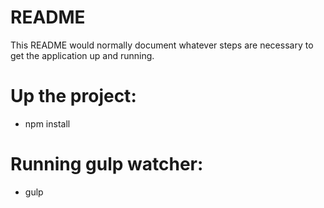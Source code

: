 # README

This README would normally document whatever steps are necessary to get the
application up and running.

# Up the project: 

- npm install

# Running gulp watcher:

- gulp